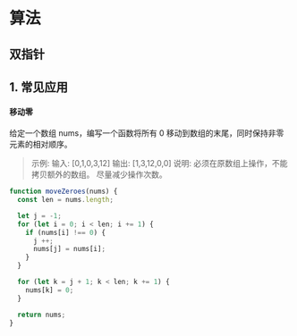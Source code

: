 # 算法

## 双指针

## 1. 常见应用

#### 移动零

给定一个数组 nums，编写一个函数将所有 0 移动到数组的末尾，同时保持非零元素的相对顺序。

>示例:
>输入: [0,1,0,3,12]
>输出: [1,3,12,0,0]
>说明: 必须在原数组上操作，不能拷贝额外的数组。
>尽量减少操作次数。

``` js
function moveZeroes(nums) {
  const len = nums.length;

  let j = -1;
  for (let i = 0; i < len; i += 1) {
    if (nums[i] !== 0) {
      j ++;
      nums[j] = nums[i];
    }
  }

  for (let k = j + 1; k < len; k += 1) {
    nums[k] = 0;
  }

  return nums;
}
```



